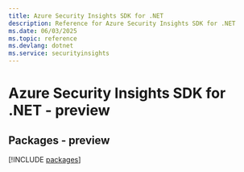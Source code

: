 ```yaml
---
title: Azure Security Insights SDK for .NET
description: Reference for Azure Security Insights SDK for .NET
ms.date: 06/03/2025
ms.topic: reference
ms.devlang: dotnet
ms.service: securityinsights
---
```

# Azure Security Insights SDK for .NET - preview
## Packages - preview
[!INCLUDE [packages](security-insights-index.md)]